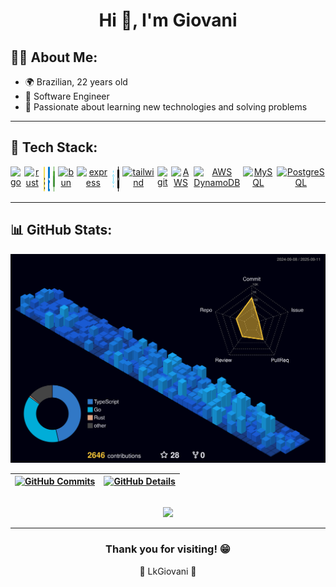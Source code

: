 <h1 align="center">Hi 👋, I'm Giovani</h1>

## 🧑‍💻 About Me:
- 🌍 Brazilian, 22 years old
- 💼 Software Engineer
- 🚀 Passionate about learning new technologies and solving problems

---

## 🔧 Tech Stack:

<div align="center" style="display: flex; justify-content: center; width: 100%;">
  <a href="https://go.dev/" target="_blank" rel="noreferrer" style="margin-right: 5px;">
    <img src="https://cdn.jsdelivr.net/gh/devicons/devicon/icons/go/go-original-wordmark.svg" alt="go" width="40" height="40" />
  </a>
  <a href="https://www.rust-lang.org/" target="_blank" rel="noreferrer" style="margin-right: 5px;">
    <img src="https://cdn.jsdelivr.net/gh/devicons/devicon/icons/rust/rust-line.svg" alt="rust" width="40" height="40" />
  </a>
  <a href="https://developer.mozilla.org/en-US/docs/Web/JavaScript" target="_blank" rel="noreferrer" style="margin-right: 5px;">
    <img src="https://raw.githubusercontent.com/devicons/devicon/master/icons/javascript/javascript-original.svg" alt="javascript" width="40" height="40" />
  </a>
  <a href="https://www.typescriptlang.org/" target="_blank" rel="noreferrer" style="margin-right: 5px;">
    <img src="https://raw.githubusercontent.com/devicons/devicon/master/icons/typescript/typescript-original.svg" alt="typescript" width="40" height="40" />
  </a>
  <a href="https://nodejs.org" target="_blank" rel="noreferrer" style="margin-right: 5px;">
    <img src="https://raw.githubusercontent.com/devicons/devicon/master/icons/nodejs/nodejs-original.svg" alt="nodejs" width="40" height="40" />
  </a>
  <a href="https://bun.sh/" target="_blank" rel="noreferrer" style="margin-right: 5px;">
    <img src="https://cdn.jsdelivr.net/gh/devicons/devicon/icons/bun/bun-original.svg" alt="bun" width="40" height="40" />
  </a>
  <a href="https://expressjs.com" target="_blank" rel="noreferrer" style="margin-right: 5px;">
    <img src="https://cdn.jsdelivr.net/gh/devicons/devicon/icons/express/express-original.svg" alt="express" width="40" height="40" />
  </a>
  <a href="https://reactjs.org/" target="_blank" rel="noreferrer" style="margin-right: 5px;">
    <img src="https://raw.githubusercontent.com/devicons/devicon/master/icons/react/react-original.svg" alt="react" width="40" height="40" />
  </a>
  <a href="https://nextjs.org/" target="_blank" rel="noreferrer" style="margin-right: 5px;">
    <img src="https://raw.githubusercontent.com/devicons/devicon/master/icons/nextjs/nextjs-original.svg" alt="nextjs" width="40" height="40" />
  </a>
  <a href="https://tailwindcss.com/" target="_blank" rel="noreferrer" style="margin-right: 5px;">
    <img src="https://www.vectorlogo.zone/logos/tailwindcss/tailwindcss-icon.svg" alt="tailwind" width="40" height="40" />
  </a>
  <a href="https://git-scm.com/" target="_blank" rel="noreferrer" style="margin-right: 5px;">
    <img src="https://www.vectorlogo.zone/logos/git-scm/git-scm-icon.svg" alt="git" width="40" height="40" />
  </a>
  <a href="https://aws.amazon.com" target="_blank" rel="noreferrer" style="margin-right: 5px;">
    <img src="https://cdn.jsdelivr.net/gh/devicons/devicon@latest/icons/amazonwebservices/amazonwebservices-plain-wordmark.svg" alt="AWS" width="40" height="40" />
  </a>
  <a href="https://aws.amazon.com/dynamodb/" target="_blank" rel="noreferrer" style="margin-right: 5px;">
    <img src="https://cdn.jsdelivr.net/gh/devicons/devicon@latest/icons/dynamodb/dynamodb-original.svg" alt="AWS DynamoDB" width="40" height="40" />
  </a>
  <a href="https://www.mysql.com/" target="_blank" rel="noreferrer" style="margin-right: 5px;">
    <img src="https://cdn.jsdelivr.net/gh/devicons/devicon@latest/icons/mysql/mysql-plain-wordmark.svg" alt="MySQL" width="40" height="40" />
  </a>
  <a href="https://www.postgresql.org/" target="_blank" rel="noreferrer">
    <img src="https://cdn.jsdelivr.net/gh/devicons/devicon@latest/icons/postgresql/postgresql-plain-wordmark.svg" alt="PostgreSQL" width="40" height="40" />
  </a>
</div>


---

## 📊 GitHub Stats:

 ![Status](./profile-3d-contrib/profile-night-view.svg)
  

  
 | [![GitHub Commits](http://github-profile-summary-cards.vercel.app/api/cards/productive-time?username=lkgiovani&theme=transparent&utcOffset=-3)](https://github.com/vn7n24fzkq/github-profile-summary-cards) | [![GitHub Details](http://github-profile-summary-cards.vercel.app/api/cards/profile-details?username=lkgiovani&theme=transparent)](https://github.com/vn7n24fzkq/github-profile-summary-cards) |  
 | ----------- | ----------- |

##
   <div align="center" >
     <img src="https://github-profile-trophy.vercel.app/?username=lkgiovani&row=1&column=6&theme=algolia&margin-w=15&margin-h=15"/>
  </div>
  
---

<div align="center">
  <h3>Thank you for visiting! 😁</h3>
  <p>🚀 LkGiovani 🚀</p>
</div>
